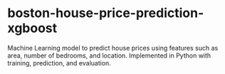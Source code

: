 # boston-house-price-prediction-xgboost
Machine Learning model to predict house prices using features such as area, number of bedrooms, and location. Implemented in Python with training, prediction, and evaluation.
